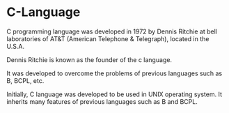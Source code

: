 # C-Language
C programming language was developed in 1972 by Dennis Ritchie at bell laboratories of AT&T (American Telephone & Telegraph), located in the U.S.A.

Dennis Ritchie is known as the founder of the c language.

It was developed to overcome the problems of previous languages such as B, BCPL, etc.

Initially, C language was developed to be used in UNIX operating system. It inherits many features of previous languages such as B and BCPL.

